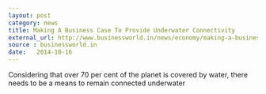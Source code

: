 ```yaml
---
layout: post
category: news
title: Making A Business Case To Provide Underwater Connectivity
external_url: http://www.businessworld.in/news/economy/making-a-business-case-to-provide-underwater-connectivity/1578533/page-1.html
source : businessworld.in
date:   2014-10-16
---
```


Considering that over 70 per cent of the planet is covered by water, there needs to be a means to remain connected underwater